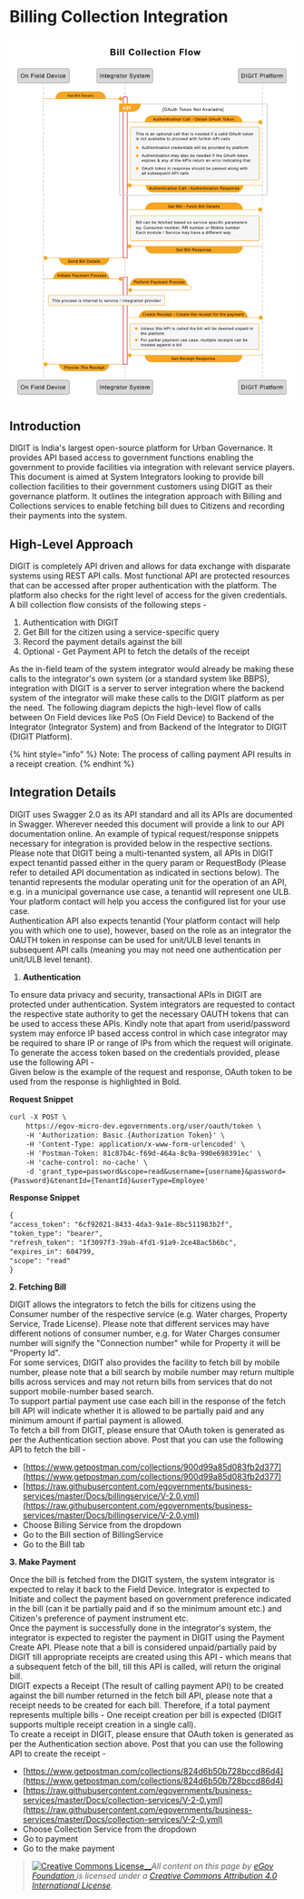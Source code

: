# Billing Collection Integration

![](../../../../.gitbook/assets/108.png)

## Introduction <a href="#introduction" id="introduction"></a>

DIGIT is India's largest open-source platform for Urban Governance. It provides API based access to government functions enabling the government to provide facilities via integration with relevant service players.\
This document is aimed at System Integrators looking to provide bill collection facilities to their government customers using DIGIT as their governance platform. It outlines the integration approach with Billing and Collections services to enable fetching bill dues to Citizens and recording their payments into the system.

## High-Level Approach <a href="#high-level-approach" id="high-level-approach"></a>

DIGIT is completely API driven and allows for data exchange with disparate systems using REST API calls. Most functional API are protected resources that can be accessed after proper authentication with the platform. The platform also checks for the right level of access for the given credentials.\
A bill collection flow consists of the following steps -

1. Authentication with DIGIT
2. Get Bill for the citizen using a service-specific query
3. Record the payment details against the bill
4. Optional - Get Payment API to fetch the details of the receipt

As the in-field team of the system integrator would already be making these calls to the integrator's own system (or a standard system like BBPS), integration with DIGIT is a server to server integration where the backend system of the integrator will make these calls to the DIGIT platform as per the need. The following diagram depicts the high-level flow of calls between On Field devices like PoS (On Field Device) to Backend of the Integrator (Integrator System) and from Backend of the Integrator to DIGIT (DIGIT Platform).

{% hint style="info" %}
Note: The process of calling payment API results in a receipt creation.
{% endhint %}

## Integration Details <a href="#integration-details" id="integration-details"></a>

DIGIT uses Swagger 2.0 as its API standard and all its APIs are documented in Swagger. Wherever needed this document will provide a link to our API documentation online. An example of typical request/response snippets necessary for integration is provided below in the respective sections.\
Please note that DIGIT being a multi-tenanted system, all APIs in DIGIT expect tenantid passed either in the query param or RequestBody (Please refer to detailed API documentation as indicated in sections below). The tenantid represents the modular operating unit for the operation of an API, e.g. in a municipal governance use case, a tenantid will represent one ULB. Your platform contact will help you access the configured list for your use case.\
Authentication API also expects tenantid (Your platform contact will help you with which one to use), however, based on the role as an integrator the OAUTH token in response can be used for unit/ULB level tenants in subsequent API calls (meaning you may not need one authentication per unit/ULB level tenant).

1. **Authentication**

To ensure data privacy and security, transactional APIs in DIGIT are protected under authentication. System integrators are requested to contact the respective state authority to get the necessary OAUTH tokens that can be used to access these APIs. Kindly note that apart from userid/password system may enforce IP based access control in which case integrator may be required to share IP or range of IPs from which the request will originate.\
To generate the access token based on the credentials provided, please use the following API -\
Given below is the example of the request and response, OAuth token to be used from the response is highlighted in Bold.

**Request Snippet**

```
curl -X POST \
    https://egov-micro-dev.egovernments.org/user/oauth/token \
    -H 'Authorization: Basic {Authorization Token}' \
    -H 'Content-Type: application/x-www-form-urlencoded' \
    -H 'Postman-Token: 81c87b4c-f69d-464a-8c9a-990e698391ec' \
    -H 'cache-control: no-cache' \
    -d 'grant_type=password&scope=read&username={username}&password={Password}&tenantId={TenantId}&userType=Employee'
```

**Response Snippet**

```
{
"access_token": "6cf92021-8433-4da3-9a1e-8bc511983b2f",
"token_type": "bearer",
"refresh_token": "1f3097f3-39ab-4fd1-91a9-2ce48ac5b6bc",
"expires_in": 604799,
"scope": "read"
}
```

**2. Fetching Bill**

DIGIT allows the integrators to fetch the bills for citizens using the Consumer number of the respective service (e.g. Water charges, Property Service, Trade License). Please note that different services may have different notions of consumer number, e.g. for Water Charges consumer number will signify the "Connection number" while for Property it will be "Property Id".\
For some services, DIGIT also provides the facility to fetch bill by mobile number, please note that a bill search by mobile number may return multiple bills across services and may not return bills from services that do not support mobile-number based search.\
To support partial payment use case each bill in the response of the fetch bill API will indicate whether it is allowed to be partially paid and any minimum amount if partial payment is allowed.\
To fetch a bill from DIGIT, please ensure that OAuth token is generated as per the Authentication section above. Post that you can use the following API to fetch the bill -

* [https://www.getpostman.com/collections/900d99a85d083fb2d377](https://www.getpostman.com/collections/900d99a85d083fb2d377)
* [https://raw.githubusercontent.com/egovernments/business-services/master/Docs/billingservice/V-2.0.yml](https://raw.githubusercontent.com/egovernments/business-services/master/Docs/billingservice/V-2.0.yml)
* Choose Billing Service from the dropdown
* Go to the Bill section of BillingService
* Go to the Bill tab

**3. Make Payment**

Once the bill is fetched from the DIGIT system, the system integrator is expected to relay it back to the Field Device. Integrator is expected to Initiate and collect the payment based on government preference indicated in the bill (can it be partially paid and if so the minimum amount etc.) and Citizen's preference of payment instrument etc.\
Once the payment is successfully done in the integrator's system, the integrator is expected to register the payment in DIGIT using the Payment Create API. Please note that a bill is considered unpaid/partially paid by DIGIT till appropriate receipts are created using this API - which means that a subsequent fetch of the bill, till this API is called, will return the original bill.\
DIGIT expects a Receipt (The result of calling payment API) to be created against the bill number returned in the fetch bill API, please note that a receipt needs to be created for each bill. Therefore, if a total payment represents multiple bills - One receipt creation per bill is expected (DIGIT supports multiple receipt creation in a single call).\
To create a receipt in DIGIT, please ensure that OAuth token is generated as per the Authentication section above. Post that you can use the following API to create the receipt -

* [https://www.getpostman.com/collections/824d6b50b728bccd86d4](https://www.getpostman.com/collections/824d6b50b728bccd86d4)
* [https://raw.githubusercontent.com/egovernments/business-services/master/Docs/collection-services/V-2-0.yml](https://raw.githubusercontent.com/egovernments/business-services/master/Docs/collection-services/V-2-0.yml)
* Choose Collection Service from the dropdown
* Go to payment
* Go to the make payment

> [![Creative Commons License](https://i.creativecommons.org/l/by/4.0/80x15.png)\_\_](http://creativecommons.org/licenses/by/4.0/)_All content on this page by_ [_eGov Foundation_ ](https://egov.org.in/)_is licensed under a_ [_Creative Commons Attribution 4.0 International License_](http://creativecommons.org/licenses/by/4.0/)_._
